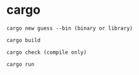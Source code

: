 # cargo

```
cargo new guess --bin (binary or library)

cargo build

cargo check (compile only)

cargo run
```
